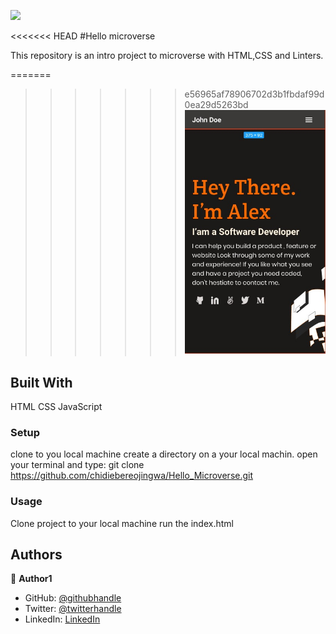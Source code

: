 ![](https://img.shields.io/badge/Microverse-blueviolet)

<<<<<<< HEAD
#Hello microverse

This repository is an intro project to microverse with HTML,CSS and Linters. 

=======
>>>>>>> e56965af78906702d3b1fbdaf99d0ea29d5263bd
![screenshot](./app_screenshot.png)

## Built With
HTML
CSS
JavaScript
### Setup
clone to you local machine
create a directory on a your local machin.
open your terminal and type: git clone https://github.com/chidiebereojingwa/Hello_Microverse.git
### Usage
Clone project to your local machine 
run the index.html
## Authors

👤 **Author1**

- GitHub: [@githubhandle](https://github.com/chidiebereojingwa)
- Twitter: [@twitterhandle](https://twitter.com/ojingwa)
- LinkedIn: [LinkedIn](https://linkedin.com/in/chidiebereojingwa)

